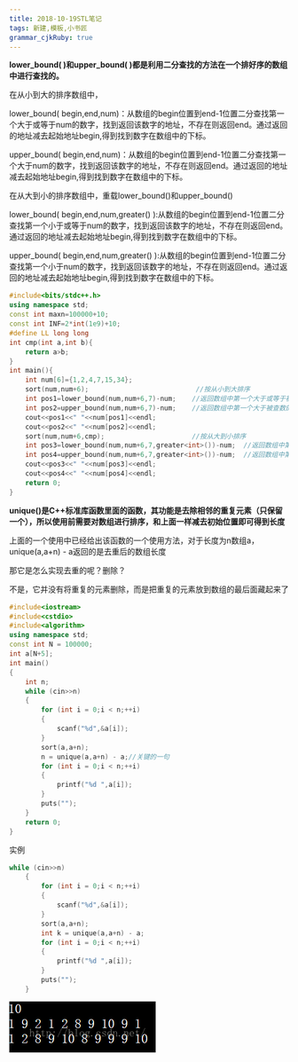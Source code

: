 ```yaml
---
title: 2018-10-19STL笔记
tags: 新建,模板,小书匠
grammar_cjkRuby: true
---
```


**lower_bound( )和upper_bound( )都是利用二分查找的方法在一个排好序的数组中进行查找的。**

在从小到大的排序数组中，

lower_bound( begin,end,num)：从数组的begin位置到end-1位置二分查找第一个大于或等于num的数字，找到返回该数字的地址，不存在则返回end。通过返回的地址减去起始地址begin,得到找到数字在数组中的下标。

upper_bound( begin,end,num)：从数组的begin位置到end-1位置二分查找第一个大于num的数字，找到返回该数字的地址，不存在则返回end。通过返回的地址减去起始地址begin,得到找到数字在数组中的下标。

在从大到小的排序数组中，重载lower_bound()和upper_bound()

lower_bound( begin,end,num,greater<type>() ):从数组的begin位置到end-1位置二分查找第一个小于或等于num的数字，找到返回该数字的地址，不存在则返回end。通过返回的地址减去起始地址begin,得到找到数字在数组中的下标。

upper_bound( begin,end,num,greater<type>() ):从数组的begin位置到end-1位置二分查找第一个小于num的数字，找到返回该数字的地址，不存在则返回end。通过返回的地址减去起始地址begin,得到找到数字在数组中的下标。

```cpp
#include<bits/stdc++.h>
using namespace std;
const int maxn=100000+10;
const int INF=2*int(1e9)+10;
#define LL long long
int cmp(int a,int b){
	return a>b;
}
int main(){
	int num[6]={1,2,4,7,15,34}; 
	sort(num,num+6);                           //按从小到大排序 
	int pos1=lower_bound(num,num+6,7)-num;    //返回数组中第一个大于或等于被查数的值 
	int pos2=upper_bound(num,num+6,7)-num;    //返回数组中第一个大于被查数的值
	cout<<pos1<<" "<<num[pos1]<<endl;
	cout<<pos2<<" "<<num[pos2]<<endl;
	sort(num,num+6,cmp);                      //按从大到小排序
	int pos3=lower_bound(num,num+6,7,greater<int>())-num;  //返回数组中第一个小于或等于被查数的值 
	int pos4=upper_bound(num,num+6,7,greater<int>())-num;  //返回数组中第一个小于被查数的值 
	cout<<pos3<<" "<<num[pos3]<<endl;
	cout<<pos4<<" "<<num[pos4]<<endl;
	return 0;	
} 

```

**unique()是C++标准库函数里面的函数，其功能是去除相邻的重复元素（只保留一个），所以使用前需要对数组进行排序，和上面一样减去初始位置即可得到长度**

上面的一个使用中已经给出该函数的一个使用方法，对于长度为n数组a，unique(a,a+n) - a返回的是去重后的数组长度

那它是怎么实现去重的呢？删除？

不是，它并没有将重复的元素删除，而是把重复的元素放到数组的最后面藏起来了

```cpp
#include<iostream>
#include<cstdio>
#include<algorithm>
using namespace std;
const int N = 100000;
int a[N+5];
int main()
{
    int n;
    while (cin>>n)
    {
        for (int i = 0;i < n;++i)
        {
            scanf("%d",&a[i]);
        }
        sort(a,a+n);
        n = unique(a,a+n) - a;//关键的一句
        for (int i = 0;i < n;++i)
        {
            printf("%d ",a[i]);
        }
        puts("");
    }
    return 0;
}

```
实例
```cpp
while (cin>>n)
    {
        for (int i = 0;i < n;++i)
        {
            scanf("%d",&a[i]);
        }
        sort(a,a+n);
        int k = unique(a,a+n) - a;
        for (int i = 0;i < n;++i)
        {
            printf("%d ",a[i]);
        }
        puts("");
    }
```
![](./images/1539938210726.png)